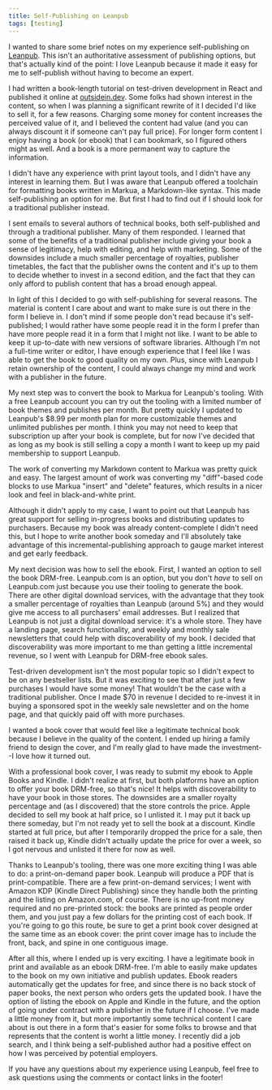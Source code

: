 ```yaml
---
title: Self-Publishing on Leanpub
tags: [testing]
---
```


I wanted to share some brief notes on my experience self-publishing on [Leanpub](https://leanpub.com). This isn't an authoritative assessment of publishing options, but that's actually kind of the point: I love Leanpub because it made it easy for me to self-publish without having to become an expert.

I had written a book-length tutorial on test-driven development in React and published it online at [outsidein.dev](https://outsidein.dev/). Some folks had shown interest in the content, so when I was planning a significant rewrite of it I decided I'd like to sell it, for a few reasons. Charging some money for content increases the perceived value of it, and I believed the content had value (and you can always discount it if someone can't pay full price). For longer form content I enjoy having a book (or ebook) that I can bookmark, so I figured others might as well. And a book is a more permanent way to capture the information.

I didn't have any experience with print layout tools, and I didn't have any interest in learning them. But I was aware that Leanpub offered a toolchain for formatting books written in Markua, a Markdown-like syntax. This made self-publishing an option for me. But first I had to find out if I should look for a traditional publisher instead.

I sent emails to several authors of technical books, both self-published and through a traditional publisher. Many of them responded. I learned that some of the benefits of a traditional publisher include giving your book a sense of legitimacy, help with editing, and help with marketing. Some of the downsides include a much smaller percentage of royalties, publisher timetables, the fact that the publisher owns the content and it's up to them to decide whether to invest in a second edition, and the fact that they can only afford to publish content that has a broad enough appeal.

In light of this I decided to go with self-publishing for several reasons. The material is content I care about and want to make sure is out there in the form I believe in. I don't mind if some people don't read because it's self-published; I would rather have some people read it in the form I prefer than have more people read it in a form that I might not like. I want to be able to keep it up-to-date with new versions of software libraries. Although I'm not a full-time writer or editor, I have enough experience that I feel like I was able to get the book to good quality on my own. Plus, since with Leanpub I retain ownership of the content, I could always change my mind and work with a publisher in the future.

My next step was to convert the book to Markua for Leanpub's tooling. With a free Leanpub account you can try out the tooling with a limited number of book themes and publishes per month. But pretty quickly I updated to Leanpub's $8.99 per month plan for more customizable themes and unlimited publishes per month. I think you may not need to keep that subscription up after your book is complete, but for now I've decided that as long as my book is still selling a copy a month I want to keep up my paid membership to support Leanpub.

The work of converting my Markdown content to Markua was pretty quick and easy. The largest amount of work was converting my "diff"-based code blocks to use Markua "insert" and "delete" features, which results in a nicer look and feel in black-and-white print.

Although it didn't apply to my case, I want to point out that Leanpub has great support for selling in-progress books and distributing updates to purchasers. Because my book was already content-complete I didn't need this, but I hope to write another book someday and I'll absolutely take advantage of this incremental-publishing approach to gauge market interest and get early feedback.

My next decision was how to sell the ebook. First, I wanted an option to sell the book DRM-free. Leanpub.com is an option, but you don't *have* to sell on Leanpub.com just because you use their tooling to generate the book. There are other digital download services, with the advantage that they took a smaller percentage of royalties than Leanpub (around 5%) and they would give me access to all purchasers' email addresses. But I realized that Leanpub is not just a digital download service: it's a whole store. They have a landing page, search functionality, and weekly and monthly sale newsletters that could help with discoverability of my book. I decided that discoverability was more important to me than getting a little incremental revenue, so I went with Leanpub for DRM-free ebook sales.

Test-driven development isn't the most popular topic so I didn't expect to be on any bestseller lists. But it was exciting to see that after just a few purchases I would have some money! That wouldn't be the case with a traditional publisher. Once I made $70 in revenue I decided to re-invest it in buying a sponsored spot in the weekly sale newsletter and on the home page, and that quickly paid off with more purchases.

I wanted a book cover that would feel like a legitimate technical book because I believe in the quality of the content. I ended up hiring a family friend to design the cover, and I'm really glad to have made the investment--I love how it turned out.

With a professional book cover, I was ready to submit my ebook to Apple Books and Kindle. I didn't realize at first, but both platforms have an option to offer your book DRM-free, so that's nice! It helps with discoverability to have your book in those stores. The downsides are a smaller royalty percentage and (as I discovered) that the store controls the price. Apple decided to sell my book at half price, so I unlisted it. I may put it back up there someday, but I'm not ready yet to sell the book at a discount. Kindle started at full price, but after I temporarily dropped the price for a sale, then raised it back up, Kindle didn't actually update the price for over a week, so I got nervous and unlisted it there for now as well.

Thanks to Leanpub's tooling, there was one more exciting thing I was able to do: a print-on-demand paper book. Leanpub will produce a PDF that is print-compatible. There are a few print-on-demand services; I went with Amazon KDP (Kindle Direct Publishing) since they handle both the printing and the listing on Amazon.com, of course. There is no up-front money required and no pre-printed stock: the books are printed as people order them, and you just pay a few dollars for the printing cost of each book. If you're going to go this route, be sure to get a print book cover designed at the same time as an ebook cover: the print cover image has to include the front, back, and spine in one contiguous image.

After all this, where I ended up is very exciting. I have a legitimate book in print and available as an ebook DRM-free. I'm able to easily make updates to the book on my own initiative and publish updates. Ebook readers automatically get the updates for free, and since there is no back stock of paper books, the next person who orders gets the updated book. I have the option of listing the ebook on Apple and Kindle in the future, and the option of going under contract with a publisher in the future if I choose. I've made a little money from it, but more importantly some technical content I care about is out there in a form that's easier for some folks to browse and that represents that the content is worht a little money. I recently did a job search, and I think being a self-published author had a positive effect on how I was perceived by potential employers.

If you have any questions about my experience using Leanpub, feel free to ask questions using the comments or contact links in the footer!

